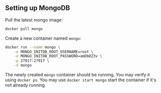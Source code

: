 ## Setting up MongoDB 

Pull the latest mongo image:
```bash
docker pull mongo
```

Create a new container named `mongo`:
```bash
docker run --name mongo \
    -e MONGO_INITDB_ROOT_USERNAME=root \
    -e MONGO_INITDB_ROOT_PASSWORD=amDbDZ3v \
    -p 27017:27017 \
    -d mongo
```

The newly created `mongo` container should be running. You may verify it using `docker ps`. You may use `docker start mongo` start the container if it's not already running.
